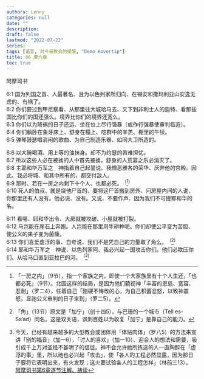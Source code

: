 ```yaml
---
authors: Lenny
categories: null
date: ""
description: 
draft: false
lastmod: "2022-07-22"
series:
tags: [谐音, 对今日教会的提醒, "Demo Hovertip"]
title: 06 摩六章
toc: true
---
```

阿摩司书
<!--more-->

6:1 国为列国之首、人最著名、且为以色列家所归向、在锡安和撒玛利亚山安逸无虑的、有祸了。  
6:2 你们要过到甲尼察看、从那里往大城哈马去、又下到非利士人的迦特、看那些国比你们的国还强么。境界比你们的境界还宽么。  
6:3 你们以为降祸的日子还远、坐在位上尽行强暴〔或作行强暴使审判临近〕。  
6:4 你们躺卧在象牙床上、舒身在榻上、吃群中的羊羔、棚里的牛犊。  
6:5 弹琴鼓瑟唱消闲的歌曲、为自己制造乐器、如同大卫所造的。  

6:6 以大碗喝酒、用上等的油抹身。却不为约瑟的苦难担忧。  
6:7 所以这些人必在被掳的人中首先被掳。舒身的人荒宴之乐必消灭了。  
6:8 主耶和华万军之　神指着自己起誓说、我憎恶雅各的荣华、厌弃他的宫殿。因此、我必将城、和其中所有的、都交付敌人。  
6:9 那时、若在一房之内剩下十个人、也都必死。&ensp;<sup>(</sup>[^1]<sup>)</sup>  
6:10 死人的伯叔、就是烧他尸首的、要将这尸首搬到房外、问房屋内间的人说、你那里还有人没有。他必说、没有。又说、不要作声、因为我们不可提耶和华的名。  

6:11 看哪、耶和华出令、大房就被攻破、小屋就被打裂。  
6:12 马岂能在崖石上奔跑。人岂能在那里用牛耕种呢。你们却使公平变为苦胆、使公义的果子变为茵蔯。  
6:13 你们喜爱虚浮的事、自夸说、我们不是凭自己的力量取了角么。&ensp;<sup>(</sup>[^2]<sup>)</sup>  
6:14 耶和华万军之　神说、以色列家阿、我必兴起一国攻击你们。他们必欺压你们、从哈马口直到亚拉巴的河。&ensp;<sup>(</sup>[^3]<sup>)</sup>  

[^1]: 「一房之内」（9节），指一个家族之内。即使一个大家族里有十个人生还，「也都必死」（9节）。北国这样的结局，是因为他们藐视神「丰富的恩慈、宽容、忍耐」（<a class = "hovertip" tooltip_text = "‪罗马书‬2:4 和合本
4 还是你藐视他丰富的恩慈、宽容、忍耐，不晓得他的恩慈是领你悔改呢？">罗二4</a>），任着自己「刚硬不悔改的心，为自己积蓄忿怒，以致神震怒，显祂公义审判的日子来到」（<a class = "hovertip" tooltip_text = "‪罗马书‬2:5 和合本
5 你竟任着你刚硬不悔改的心，为自己积蓄忿怒，以致　神震怒，显他公义审判的日子来到。">罗二5</a>）。  
[^2]: 「角」（13节）原文是「加宁」（创十四5），与巴珊的一个城市（Tell es-Sa’ad）同名。这是双关语，讽刺百姓以为收复「加宁」是靠自己的能力。
[^3]: 今天，已经有越来越多的大型教会或团体用「体贴肉体」（罗八5）的方法来宣讲「别的福音」（<a class = "hovertip" tooltip_text ="‪加拉太书‬1:6 和合本
6 我希奇你们这么快离开那藉着基督之恩召你们的，去从别的福音。">加一6</a>），「讨人的喜欢」（加一10）、迎合人的想法和需要，吸引成千上万对圣经不甚明了的信徒。神不会允许祂所拣选的人一直陶醉在「虚浮的事」里，所以祂也必兴起「攻击」，使「各人的工程必然显露，因为那日子要将它表明出来，有火发现；这火要试验各人的工程怎样」（林前三13）。  
[阿摩司书第6章逐节注解、祷读](https://cmcbiblereading.com/2016/10/05/%e9%98%bf%e6%91%a9%e5%8f%b8%e4%b9%a6%e7%ac%ac6%e7%ab%a0%e9%80%90%e8%8a%82%e6%b3%a8%e8%a7%a3%e3%80%81%e7%a5%b7%e8%af%bb/)





